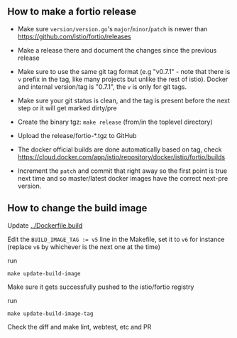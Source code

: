## How to make a fortio release

- Make sure `version/version.go`'s `major`/`minor`/`patch` is newer than https://github.com/istio/fortio/releases

- Make a release there and document the changes since the previous release

- Make sure to use the same git tag format (e.g "v0.7.1" - note that there is `v` prefix in the tag, like many projects but unlike the rest of istio). Docker and internal version/tag is "0.7.1", the `v` is only for git tags.

- Make sure your git status is clean, and the tag is present before the next step or it will get marked dirty/pre

- Create the binary tgz: `make release` (from/in the toplevel directory)

- Upload the release/fortio-\*.tgz to GitHub

- The docker official builds are done automatically based on tag, check https://cloud.docker.com/app/istio/repository/docker/istio/fortio/builds

- Increment the `patch` and commit that right away so the first point is true next time and so master/latest docker images have the correct next-pre version.

## How to change the build image

Update [../Dockerfile.build](../Dockerfile.build)

Edit the `BUILD_IMAGE_TAG := v5` line in the Makefile, set it to `v6`
for instance (replace `v6` by whichever is the next one at the time)

run
```
make update-build-image
```

Make sure it gets successfully pushed to the istio/fortio registry

run
```
make update-build-image-tag
```

Check the diff and make lint, webtest, etc and PR

